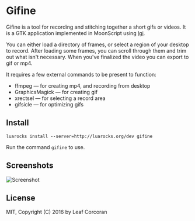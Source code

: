 
# Gifine

Gifine is a tool for recording and stitching together a short gifs or videos.
It is a GTK application implemented in MoonScript using
[lgi](https://github.com/pavouk/lgi).

You can either load a directory of frames, or select a region of your desktop
to record. After loading some frames, you can scroll through them and trim out
what isn't necessary. When you've finalized the video you can export to gif or
mp4.

It requires a few external commands to be present to function:

* ffmpeg — for creating mp4, and recording from desktop
* GraphicsMagick — for creating gif
* xrectsel — for selecting a record area
* gifsicle — for optimizing gifs

## Install

    luarocks install --server=http://luarocks.org/dev gifine

Run the command `gifine` to use.

## Screenshots

![Screenshot](http://leafo.net/shotsnb/2016-12-23_11-51-01.png)

## License

MIT, Copyright (C) 2016 by Leaf Corcoran
